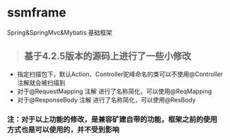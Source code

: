 # ssmframe
Spring&amp;SpringMvc&amp;Mybatis 基础框架
> ## 基于4.2.5版本的源码上进行了一些小修改
- 指定扫描包下，默认Action、Controller驼峰命名的类可以不使用@Controller注解就会被扫描到
- 对于@RequestMapping 注解 进行了名称简化，可以使用@ReqMapping
- 对于@ResponseBody 注解 进行了名称简化，可以使用@ResBody

 ### 注：对于以上功能的修改，是兼容矿建自带的功能，框架之前的使用方式也是可以使用的，并不受到影响
